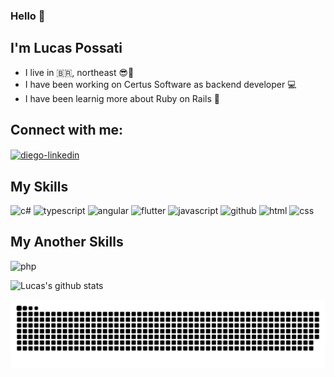 ### Hello 👋
## I'm Lucas Possati
- I live in :brazil:, northeast :sunglasses::sunrise:
- I have been working on Certus Software as backend developer :computer:
- I have been learnig more about Ruby on Rails :sparkling_heart:

## Connect with me:
<a href="https://www.linkedin.com/in/lucas-possati-3561bb170/" target="_blank">
<img align="center" alt="diego-linkedin" height="30" width="40" src="https://cdn.jsdelivr.net/npm/simple-icons@3.0.1/icons/linkedin.svg" style="max-width:100%;">
</a>

## My Skills
<img src="https://cdn.icon-icons.com/icons2/2415/PNG/512/csharp_original_logo_icon_146578.png" alt="c#" width="40" height="40" style="max-width:100%;"></img>
<img src="https://cdn.icon-icons.com/icons2/2107/PNG/512/file_type_typescript_official_icon_130107.png" alt="typescript" width="40" height="40" style="max-width:100%;"></img>
<img src="https://cdn.icon-icons.com/icons2/2107/PNG/512/file_type_angular_icon_130754.png" alt="angular" width="40" height="40" style="max-width:100%;"></img>
<img src="https://cdn.icon-icons.com/icons2/2107/PNG/512/file_type_flutter_icon_130599.png" alt="flutter" width="40" height="40" style="max-width:100%;"></img>
<img src="https://cdn.icon-icons.com/icons2/2108/PNG/512/javascript_icon_130900.png" alt="javascript" width="40" height="40" style="max-width:100%;"></img>
<img src="https://cdn.icon-icons.com/icons2/936/PNG/512/github-logo_icon-icons.com_73546.png" alt="github" width="40" height="40" style="max-width:100%;"></img>
<img src="https://cdn.icon-icons.com/icons2/2415/PNG/512/html_original_wordmark_logo_icon_146478.png" alt="html" width="40" height="40" style="max-width:100%;"></img>
<img src="https://cdn.icon-icons.com/icons2/2107/PNG/512/file_type_css_icon_130661.png" alt="css" width="40" height="40" style="max-width:100%;"></img>

## My Another Skills

<img src="https://cdn.icon-icons.com/icons2/2108/PNG/512/php_icon_130857.png" alt="php" width="40" height="40" style="max-width:100%;"></img>

![Lucas's github stats](https://github-readme-stats.vercel.app/api?username=diegoshakan&show_icons=true&count_private=true&theme=radical)

![github contribution grid snake animation](https://raw.githubusercontent.com/platane/platane/output/github-contribution-grid-snake.svg)
